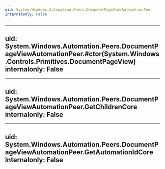 ```yaml
---
uid: System.Windows.Automation.Peers.DocumentPageViewAutomationPeer
internalonly: False
---
```


---
uid: System.Windows.Automation.Peers.DocumentPageViewAutomationPeer.#ctor(System.Windows.Controls.Primitives.DocumentPageView)
internalonly: False
---

---
uid: System.Windows.Automation.Peers.DocumentPageViewAutomationPeer.GetChildrenCore
internalonly: False
---

---
uid: System.Windows.Automation.Peers.DocumentPageViewAutomationPeer.GetAutomationIdCore
internalonly: False
---
